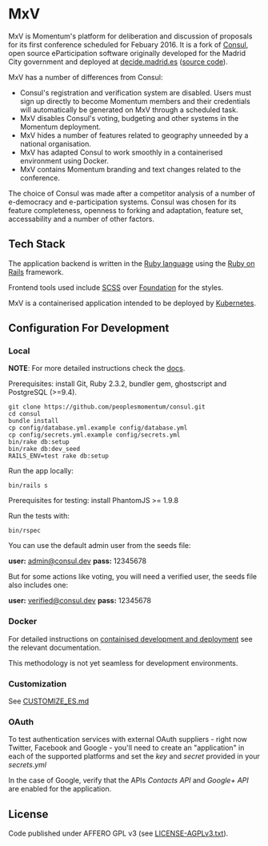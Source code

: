 # MxV

MxV is Momentum's platform for deliberation and discussion of proposals for its first conference scheduled for Febuary 2016. It is a fork of [Consul](https://github.com/consul/consul/), open source eParticipation software originally developed for the Madrid City government and deployed at [decide.madrid.es](https://decide.madrid.es) ([source code](https://github.com/AyuntamientoMadrid/consul)).

MxV has a number of differences from Consul:

* Consul's registration and verification system are disabled. Users must sign up directly to become Momentum members and their credentials will automatically be generated on MxV through a scheduled task.
* MxV disables Consul's voting, budgeting and other systems in the Momentum deployment.
* MxV hides a number of features related to geography unneeded by a national organisation.
* MxV has adapted Consul to work smoothly in a containerised environment using Docker.
* MxV contains Momentum branding and text changes related to the conference.

The choice of Consul was made after a competitor analysis of a number of e-democracy and e-participation systems. Consul was chosen for its feature completeness, openness to forking and adaptation, feature set, accessability and a number of other factors.

## Tech Stack

The application backend is written in the [Ruby language](https://www.ruby-lang.org/) using the [Ruby on Rails](http://rubyonrails.org/) framework.

Frontend tools used include [SCSS](http://sass-lang.com/) over [Foundation](http://foundation.zurb.com/) for the styles.

MxV is a containerised application intended to be deployed by [Kubernetes](http://kubernetes.io/).

## Configuration For Development

### Local

**NOTE**: For more detailed instructions check the [docs](https://github.com/consul/consul/tree/master/doc/en/dev_test_setup.md).

Prerequisites: install Git, Ruby 2.3.2, bundler gem, ghostscript and PostgreSQL (>=9.4).

```
git clone https://github.com/peoplesmomentum/consul.git
cd consul
bundle install
cp config/database.yml.example config/database.yml
cp config/secrets.yml.example config/secrets.yml
bin/rake db:setup
bin/rake db:dev_seed
RAILS_ENV=test rake db:setup
```

Run the app locally:
```
bin/rails s

```

Prerequisites for testing: install PhantomJS >= 1.9.8

Run the tests with:

```
bin/rspec
```

You can use the default admin user from the seeds file:

 **user:** admin@consul.dev
 **pass:** 12345678

But for some actions like voting, you will need a verified user, the seeds file also includes one:

 **user:** verified@consul.dev
 **pass:** 12345678

### Docker

For detailed instructions on [containised development and deployment](https://github.com/PeoplesMomentum/consul/blob/master/doc/en/docker_setup.md) see the relevant documentation.

This methodology is not yet seamless for development environments.

### Customization

See [CUSTOMIZE_ES.md](CUSTOMIZE_ES.md)

### OAuth

To test authentication services with external OAuth suppliers - right now Twitter, Facebook and Google - you'll need to create an "application" in each of the supported platforms and set the *key* and *secret* provided in your *secrets.yml*

In the case of Google, verify that the APIs *Contacts API* and *Google+ API* are enabled for the application.

## License

Code published under AFFERO GPL v3 (see [LICENSE-AGPLv3.txt](LICENSE-AGPLv3.txt)).
